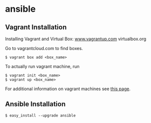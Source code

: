 # ansible


## Vagrant Installation
Installing Vagrant and Virtual Box:
www.vagrantup.com
virtualbox.org

Go to vagrantcloud.com to find boxes.

```
$ vagrant box add <box_name>
```

To actually run vagrant machine, run

```
$ vagrant init <box_name>
$ vagrant up <box_name>
```

For additional information on vagrant machines see [this page](https://www.vagrantup.com/docs/).

## Ansible Installation
```
$ easy_install --upgrade ansible
```
